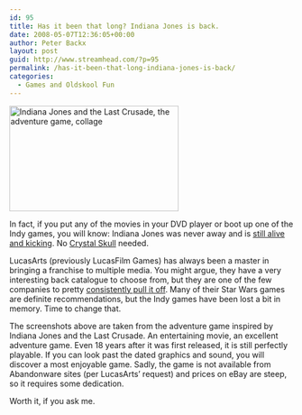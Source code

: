 ```yaml
---
id: 95
title: Has it been that long? Indiana Jones is back.
date: 2008-05-07T12:36:05+00:00
author: Peter Backx
layout: post
guid: http://www.streamhead.com/?p=95
permalink: /has-it-been-that-long-indiana-jones-is-back/
categories:
  - Games and Oldskool Fun
---
```

[<img class="aligncenter size-medium wp-image-96" title="Indy 3 collage" src="http://www.streamhead.com/wp-content/uploads/2008/05/collage-300x187.png" alt="Indiana Jones and the Last Crusade, the adventure game, collage" width="300" height="187" srcset="http://www.streamhead.com/wp-content/uploads/2008/05/collage-300x187.png 300w, http://www.streamhead.com/wp-content/uploads/2008/05/collage.png 1280w" sizes="(max-width: 300px) 100vw, 300px" />](http://www.streamhead.com/wp-content/uploads/2008/05/collage.png)

In fact, if you put any of the movies in your DVD player or boot up one of the Indy games, you will know: Indiana Jones was never away and is <a title="TheRaider.net - Indy fan site" href="http://www.theraider.net/" target="_blank">still alive and kicking</a>. No <a title="Indiana Jones and the Kingdom of the Crystal Skull" href="http://indianajones.wikia.com/wiki/Indiana_Jones_and_the_Kingdom_of_the_Crystal_Skull" target="_blank">Crystal Skull</a> needed.

LucasArts (previously LucasFilm Games) has always been a master in bringing a franchise to multiple media. You might argue, they have a very interesting back catalogue to choose from, but they are one of the few companies to pretty <a title="LucasArts games" href="http://www.mobygames.com/browse/games/lucasarts/offset,0/so,1d/list-games/" target="_blank">consistently pull it off</a>. Many of their Star Wars games are definite recommendations, but the Indy games have been lost a bit in memory. Time to change that.

The screenshots above are taken from the adventure game inspired by Indiana Jones and the Last Crusade. An entertaining movie, an excellent adventure game. Even 18 years after it was first released, it is still perfectly playable. If you can look past the dated graphics and sound, you will discover a most enjoyable game. Sadly, the game is not available from Abandonware sites (per LucasArts&#8217; request) and prices on eBay are steep, so it requires some dedication.

Worth it, if you ask me.

<!-- AddThis Advanced Settings generic via filter on the_content -->

<!-- AddThis Share Buttons generic via filter on the_content -->